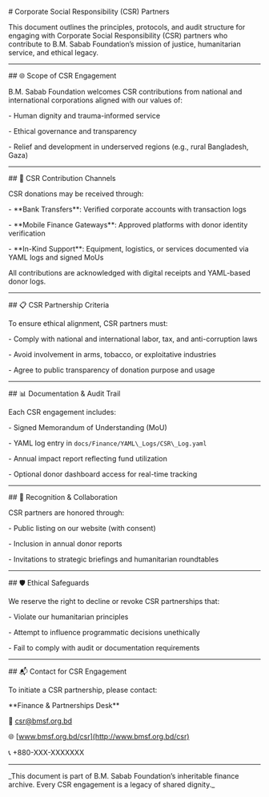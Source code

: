\# Corporate Social Responsibility (CSR) Partners



This document outlines the principles, protocols, and audit structure for engaging with Corporate Social Responsibility (CSR) partners who contribute to B.M. Sabab Foundation’s mission of justice, humanitarian service, and ethical legacy.



---



\## 🌐 Scope of CSR Engagement



B.M. Sabab Foundation welcomes CSR contributions from national and international corporations aligned with our values of:



\- Human dignity and trauma-informed service

\- Ethical governance and transparency

\- Relief and development in underserved regions (e.g., rural Bangladesh, Gaza)



---



\## 🧾 CSR Contribution Channels



CSR donations may be received through:



\- \*\*Bank Transfers\*\*: Verified corporate accounts with transaction logs

\- \*\*Mobile Finance Gateways\*\*: Approved platforms with donor identity verification

\- \*\*In-Kind Support\*\*: Equipment, logistics, or services documented via YAML logs and signed MoUs



All contributions are acknowledged with digital receipts and YAML-based donor logs.



---



\## 📋 CSR Partnership Criteria



To ensure ethical alignment, CSR partners must:



\- Comply with national and international labor, tax, and anti-corruption laws

\- Avoid involvement in arms, tobacco, or exploitative industries

\- Agree to public transparency of donation purpose and usage



---



\## 📊 Documentation \& Audit Trail



Each CSR engagement includes:



\- Signed Memorandum of Understanding (MoU)

\- YAML log entry in `docs/Finance/YAML\_Logs/CSR\_Log.yaml`

\- Annual impact report reflecting fund utilization

\- Optional donor dashboard access for real-time tracking



---



\## 🤝 Recognition \& Collaboration



CSR partners are honored through:



\- Public listing on our website (with consent)

\- Inclusion in annual donor reports

\- Invitations to strategic briefings and humanitarian roundtables



---



\## 🛡️ Ethical Safeguards



We reserve the right to decline or revoke CSR partnerships that:



\- Violate our humanitarian principles

\- Attempt to influence programmatic decisions unethically

\- Fail to comply with audit or documentation requirements



---



\## 📬 Contact for CSR Engagement



To initiate a CSR partnership, please contact:



\*\*Finance \& Partnerships Desk\*\*  

📧 csr@bmsf.org.bd  

🌐 \[www.bmsf.org.bd/csr](http://www.bmsf.org.bd/csr)  

📞 +880-XXX-XXXXXXX



---



\_This document is part of B.M. Sabab Foundation’s inheritable finance archive. Every CSR engagement is a legacy of shared dignity.\_




